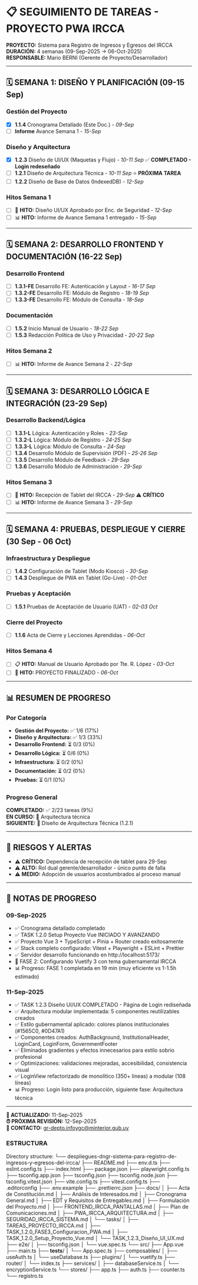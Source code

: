 # 📋 SEGUIMIENTO DE TAREAS - PROYECTO PWA IRCCA

**PROYECTO:** Sistema para Registro de Ingresos y Egresos del IRCCA  
**DURACIÓN:** 4 semanas (09-Sep-2025 → 06-Oct-2025)  
**RESPONSABLE:** Mario BERNI (Gerente de Proyecto/Desarrollador)

---

## 🗓️ SEMANA 1: DISEÑO Y PLANIFICACIÓN (09-15 Sep)

### Gestión del Proyecto
- [x] **1.1.4** Cronograma Detallado (Este Doc.) - *09-Sep*
- [ ] **Informe** Avance Semana 1 - *15-Sep*

### Diseño y Arquitectura  
- [x] **1.2.3** Diseño de UI/UX (Maquetas y Flujo) - *10-11 Sep* ✅ **COMPLETADO - Login redeseñado**
- [ ] **1.2.1** Diseño de Arquitectura Técnica - *10-11 Sep* ⭐ **PRÓXIMA TAREA**
- [ ] **1.2.2** Diseño de Base de Datos (IndexedDB) - *12-Sep*

### Hitos Semana 1
- [ ] 🎯 **HITO:** Diseño UI/UX Aprobado por Enc. de Seguridad - *12-Sep*
- [ ] 📊 **HITO:** Informe de Avance Semana 1 entregado - *15-Sep*

---

## 🗓️ SEMANA 2: DESARROLLO FRONTEND Y DOCUMENTACIÓN (16-22 Sep)

### Desarrollo Frontend
- [ ] **1.3.1-FE** Desarrollo FE: Autenticación y Layout - *16-17 Sep*
- [ ] **1.3.2-FE** Desarrollo FE: Módulo de Registro - *18-19 Sep*
- [ ] **1.3.3-FE** Desarrollo FE: Módulo de Consulta - *18-Sep*

### Documentación
- [ ] **1.5.2** Inicio Manual de Usuario - *18-22 Sep*
- [ ] **1.5.3** Redacción Política de Uso y Privacidad - *20-22 Sep*

### Hitos Semana 2
- [ ] 📊 **HITO:** Informe de Avance Semana 2 - *22-Sep*

---

## 🗓️ SEMANA 3: DESARROLLO LÓGICA E INTEGRACIÓN (23-29 Sep)

### Desarrollo Backend/Lógica
- [ ] **1.3.1-L** Lógica: Autenticación y Roles - *23-Sep*
- [ ] **1.3.2-L** Lógica: Módulo de Registro - *24-25 Sep*
- [ ] **1.3.3-L** Lógica: Módulo de Consulta - *24-Sep*
- [ ] **1.3.4** Desarrollo Módulo de Supervisión (PDF) - *25-26 Sep*
- [ ] **1.3.5** Desarrollo Módulo de Feedback - *29-Sep*
- [ ] **1.3.6** Desarrollo Módulo de Administración - *29-Sep*

### Hitos Semana 3
- [ ] 📱 **HITO:** Recepción de Tablet del IRCCA - *29-Sep* ⚠️ **CRÍTICO**
- [ ] 📊 **HITO:** Informe de Avance Semana 3 - *29-Sep*

---

## 🗓️ SEMANA 4: PRUEBAS, DESPLIEGUE Y CIERRE (30 Sep - 06 Oct)

### Infraestructura y Despliegue
- [ ] **1.4.2** Configuración de Tablet (Modo Kiosco) - *30-Sep*
- [ ] **1.4.3** Despliegue de PWA en Tablet (Go-Live) - *01-Oct*

### Pruebas y Aceptación
- [ ] **1.5.1** Pruebas de Aceptación de Usuario (UAT) - *02-03 Oct*

### Cierre del Proyecto
- [ ] **1.1.6** Acta de Cierre y Lecciones Aprendidas - *06-Oct*

### Hitos Semana 4
- [ ] 📋 **HITO:** Manual de Usuario Aprobado por Tte. R. López - *03-Oct*
- [ ] 🎉 **HITO:** PROYECTO FINALIZADO - *06-Oct*

---

## 📊 RESUMEN DE PROGRESO

### Por Categoría
- **Gestión del Proyecto:** ✅ 1/6 (17%)
- **Diseño y Arquitectura:** ✅ 1/3 (33%)
- **Desarrollo Frontend:** ⏳ 0/3 (0%)
- **Desarrollo Lógica:** ⏳ 0/6 (0%)
- **Infraestructura:** ⏳ 0/2 (0%)
- **Documentación:** ⏳ 0/2 (0%)
- **Pruebas:** ⏳ 0/1 (0%)

### Progreso General
**COMPLETADO:** ✅ 2/23 tareas (9%)  
**EN CURSO:** 🔄 Arquitectura técnica  
**SIGUIENTE:** 🎯 Diseño de Arquitectura Técnica (1.2.1)

---

## 🚨 RIESGOS Y ALERTAS

- ⚠️ **CRÍTICO:** Dependencia de recepción de tablet para 29-Sep
- ⚠️ **ALTO:** Rol dual gerente/desarrollador - único punto de falla
- ⚠️ **MEDIO:** Adopción de usuarios acostumbrados al proceso manual

---

## 📝 NOTAS DE PROGRESO

### 09-Sep-2025
- ✅ Cronograma detallado completado
- ✅ TASK 1.2.0 Setup Proyecto Vue INICIADO Y AVANZANDO
- ✅ Proyecto Vue 3 + TypeScript + Pinia + Router creado exitosamente
- ✅ Stack completo configurado: Vitest + Playwright + ESLint + Prettier
- ✅ Servidor desarrollo funcionando en http://localhost:5173/
- 🔄 FASE 2: Configurando Vuetify 3 con tema gubernamental IRCCA
- 📊 Progreso: FASE 1 completada en 19 min (muy eficiente vs 1-1.5h estimado)

### 11-Sep-2025
- ✅ TASK 1.2.3 Diseño UI/UX COMPLETADO - Página de Login rediseñada
- ✅ Arquitectura modular implementada: 5 componentes reutilizables creados
- ✅ Estilo gubernamental aplicado: colores planos institucionales (#1565C0, #0D47A1)
- ✅ Componentes creados: AuthBackground, InstitutionalHeader, LoginCard, LoginForm, GovernmentFooter
- ✅ Eliminados gradientes y efectos innecesarios para estilo sobrio profesional
- ✅ Optimizaciones: validaciones mejoradas, accesibilidad, consistencia visual
- ✅ LoginView refactorizado de monolítico (350+ líneas) a modular (108 líneas)
- 📊 Progreso: Login listo para producción, siguiente fase: Arquitectura técnica

---

**🔄 ACTUALIZADO:** 11-Sep-2025  
**⏰ PRÓXIMA REVISIÓN:** 12-Sep-2025  
**📧 CONTACTO:** gr-depto.infoygc@minterior.gub.uy


### ESTRUCTURA
Directory structure:
└── despliegues-dngr-sistema-para-registro-de-ingresos-y-egresos-del-ircca/
    ├── README.md
    ├── env.d.ts
    ├── eslint.config.ts
    ├── index.html
    ├── package.json
    ├── playwright.config.ts
    ├── tsconfig.app.json
    ├── tsconfig.json
    ├── tsconfig.node.json
    ├── tsconfig.vitest.json
    ├── vite.config.ts
    ├── vitest.config.ts
    ├── .editorconfig
    ├── .env.example
    ├── .prettierrc.json
    ├── docs/
    │   ├── Acta de Constitución.md
    │   ├── Análisis de Interesados.md
    │   ├── Cronograma General.md
    │   ├── EDT y Requisitos de Entregables.md
    │   ├── Formulación del Proyecto.md
    │   ├── FRONTEND_IRCCA_PANTALLAS.md
    │   ├── Plan de Comunicaciones.md
    │   ├── PWA_IRCCA_ARQUITECTURA.md
    │   ├── SEGURIDAD_IRCCA_SISTEMA.md
    │   └── tasks/
    │       ├── TAREAS_PROYECTO_IRCCA.md
    │       ├── TASK_1.2.0_FASE3_Configuracion_PWA.md
    │       ├── TASK_1.2.0_Setup_Proyecto_Vue.md
    │       └── TASK_1.2.3_Diseño_UI_UX.md
    ├── e2e/
    │   ├── tsconfig.json
    │   └── vue.spec.ts
    └── src/
        ├── App.vue
        ├── main.ts
        ├── __tests__/
        │   └── App.spec.ts
        ├── composables/
        │   ├── useAuth.ts
        │   └── useDatabase.ts
        ├── plugins/
        │   └── vuetify.ts
        ├── router/
        │   └── index.ts
        ├── services/
        │   ├── databaseService.ts
        │   └── encryptionService.ts
        └── stores/
            ├── app.ts
            ├── auth.ts
            ├── counter.ts
            └── registro.ts
